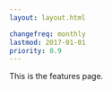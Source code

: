 ```yaml
---
layout: layout.html

changefreq: monthly
lastmod: 2017-01-01
priority: 0.9
---
```


This is the features page.